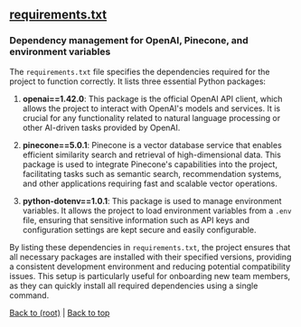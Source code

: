 ## [requirements.txt](requirements.txt)

### Dependency management for OpenAI, Pinecone, and environment variables

The `requirements.txt` file specifies the dependencies required for the project to function correctly. It lists three essential Python packages:

1. **openai==1.42.0**: This package is the official OpenAI API client, which allows the project to interact with OpenAI's models and services. It is crucial for any functionality related to natural language processing or other AI-driven tasks provided by OpenAI.

2. **pinecone==5.0.1**: Pinecone is a vector database service that enables efficient similarity search and retrieval of high-dimensional data. This package is used to integrate Pinecone's capabilities into the project, facilitating tasks such as semantic search, recommendation systems, and other applications requiring fast and scalable vector operations.

3. **python-dotenv==1.0.1**: This package is used to manage environment variables. It allows the project to load environment variables from a `.env` file, ensuring that sensitive information such as API keys and configuration settings are kept secure and easily configurable.

By listing these dependencies in `requirements.txt`, the project ensures that all necessary packages are installed with their specified versions, providing a consistent development environment and reducing potential compatibility issues. This setup is particularly useful for onboarding new team members, as they can quickly install all required dependencies using a single command.

[Back to (root)](#root) | [Back to top](#table-of-contents)

